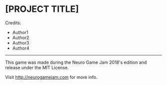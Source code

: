 # [PROJECT TITLE]

Credits:

- Author1
- Author2
- Author3
- Author4


---

This game was made during the Neuro Game Jam 2018's edition and release under the MIT License.


Visit http://neurogamejam.com for more info.

